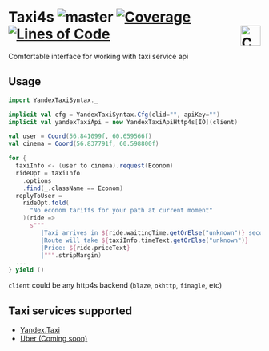 # Taxi4s ![master](https://github.com/oybek/taxi4s/workflows/master/badge.svg) [![Coverage](https://sonarcloud.io/api/project_badges/measure?project=oybek_taxi4s&metric=coverage)](https://sonarcloud.io/dashboard?id=oybek_taxi4s) [![Lines of Code](https://sonarcloud.io/api/project_badges/measure?project=oybek_taxi4s&metric=ncloc)](https://sonarcloud.io/dashboard?id=oybek_taxi4s) <a href="https://typelevel.org/cats/"><img src="https://typelevel.org/cats/img/cats-badge.svg" height="40px" align="right" alt="Cats friendly" /></a>

Comfortable interface for working with taxi service api

## Usage

```scala
import YandexTaxiSyntax._

implicit val cfg = YandexTaxiSyntax.Cfg(clid="", apiKey="")
implicit val yandexTaxiApi = new YandexTaxiApiHttp4s[IO](client)

val user = Coord(56.841099f, 60.659566f)
val cinema = Coord(56.837791f, 60.598800f)

for {
  taxiInfo <- (user to cinema).request(Econom)
  rideOpt = taxiInfo
    .options
    .find(_.className == Econom)
  replyToUser =
    rideOpt.fold(
      "No econom tariffs for your path at current moment"
    )(ride =>
      s"""
         |Taxi arrives in ${ride.waitingTime.getOrElse("unknown")} seconds
         |Route will take ${taxiInfo.timeText.getOrElse("unknown")}
         |Price: ${ride.priceText}
         |""".stripMargin)
  ...
} yield ()
```

`client` could be any http4s backend (`blaze`, `okhttp`, `finagle`, etc)

## Taxi services supported

* [Yandex.Taxi](https://yandex.ru/dev/taxi/)
* [Uber (Coming soon)](https://developer.uber.com/docs)

